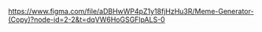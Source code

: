 https://www.figma.com/file/aDBHwWP4pZ1y18fjHzHu3R/Meme-Generator-(Copy)?node-id=2-2&t=dqVW6HoGSGFlpALS-0

